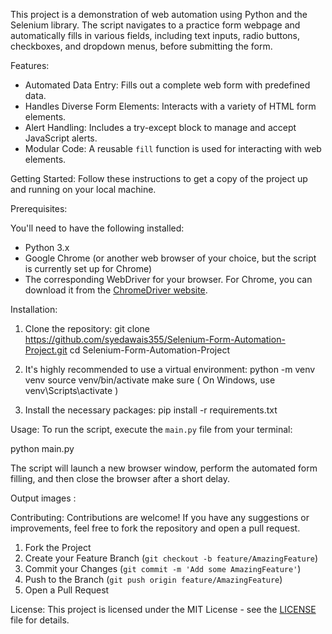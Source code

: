 This project is a demonstration of web automation using Python and the Selenium library. 
The script navigates to a practice form webpage and automatically fills in various fields, 
including text inputs, radio buttons, checkboxes, and dropdown menus, before submitting the form.

Features:

-   Automated Data Entry: Fills out a complete web form with predefined data.
-   Handles Diverse Form Elements: Interacts with a variety of HTML form elements.
-   Alert Handling: Includes a try-except block to manage and accept JavaScript alerts.
-   Modular Code: A reusable `fill` function is used for interacting with web elements.

Getting Started:
Follow these instructions to get a copy of the project up and running on your local machine.

Prerequisites:

You'll need to have the following installed:
*   Python 3.x
*   Google Chrome (or another web browser of your choice, but the script is currently set up for Chrome)
*   The corresponding WebDriver for your browser. For Chrome, you can download it from the [ChromeDriver website](https://chromedriver.chromium.org/downloads).

Installation:

1.  Clone the repository:
    git clone https://github.com/syedawais355/Selenium-Form-Automation-Project.git
    cd Selenium-Form-Automation-Project
 

2.  It's highly recommended to use a virtual environment:
    python -m venv venv
    source venv/bin/activate
    make sure ( On Windows, use venv\Scripts\activate )
    

3.  Install the necessary packages:
    pip install -r requirements.txt
    

Usage:
To run the script, execute the `main.py` file from your terminal:

python main.py

The script will launch a new browser window, perform the automated form filling, and then close the browser after a short delay.

Output images :



Contributing:
Contributions are welcome! If you have any suggestions or improvements, feel free to fork the repository and open a pull request.

1.  Fork the Project
2.  Create your Feature Branch (`git checkout -b feature/AmazingFeature`)
3.  Commit your Changes (`git commit -m 'Add some AmazingFeature'`)
4.  Push to the Branch (`git push origin feature/AmazingFeature`)
5.  Open a Pull Request

License:
This project is licensed under the MIT License - see the [LICENSE](LICENSE) file for details.
